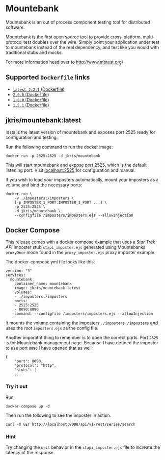 # Mountebank
Mountebank is an out of process component testing tool for distributed software.

Mountebank is the first open source tool to provide cross-platform, multi-protocol test doubles over the wire. Simply point your application under test to mountebank instead of the real dependency, and test like you would with traditional stubs and mocks.

For more information head over to http://www.mbtest.org/

## Supported `Dockerfile` links
* [`latest`, `2.2.1` (Dockerfile)](https://github.com/jimmikristensen/mountebank-docker/blob/master/Dockerfile)
* [`2.0.0` (Dockerfile)](https://github.com/jimmikristensen/mountebank-docker/blob/2.0.0/Dockerfile)
* [`1.8.0` (Dockerfile)](https://github.com/jimmikristensen/mountebank-docker/blob/1.8.0/Dockerfile)
* [`1.5.1` (Dockerfile)](https://github.com/jimmikristensen/mountebank-docker/blob/1.5.1/Dockerfile)

## jkris/mountebank:latest

Installs the latest version of mountebank and exposes port 2525 ready for
configuration and testing.

Run the following command to run the docker image:

    docker run -p 2525:2525 -d jkris/mountebank

This will start mountebank and expose port 2525, which is the default listening port.
Visit [localhost:2525](http://localhost:2525) for configuration and manual.

If you wish to load your imposters automatically, mount your imposters as a
volume and bind the necessary ports:

```
docker run \
    -v ./imposters:/imposters \
    [-p IMPOSTER_1_PORT:IMPOSTER_1_PORT ...] \
    -p 2525:2525 \
    -d jkris/mountebank \
    --configfile /imposters/imposters.ejs --allowInjection
```

## Docker Compose

This release comes with a docker compose example that uses a _Star Trek API_ imposter stub `stapi_imposter.ejs` generated using Mountebanks `proxyOnce` mode found in the `proxy_imposter.ejs` proxy imposter example.

The docker-compose.yml file looks like this:

```
version: "3"
services:
  mountebank:
    container_name: mountebank
    image: jkris/mountebank:latest
    volumes:
    - ./imposters:/imposters
    ports:
    - 2525:2525
    - 8090:8090
    command: --configfile /imposters/imposters.ejs --allowInjection
```

It mounts the volume containing the imposters `./imposters:/imposters` and uses the _root_ `imposters.ejs` as the config file.

Another imporatnt thing to remember is to open the correct ports. Port `2525` is for Mountebank management page. Because I have defined the imposter to use port `8090` I have opened that as well:

```
{
    "port": 8090,
    "protocol": "http",
    "stubs": [
    ...
```

### Try it out

Run:

```
docker-compose up -d
```

Then run the following to see the imposter in action.

```
curl -X GET http://localhost:8090/api/v1/rest/series/search
```

### Hint

Try changing the `wait` behavior in the `stapi_imposter.ejs` file to increate the latency of the response.